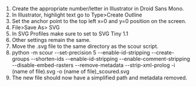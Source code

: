 1. Create the appropriate number/letter in Illustrator in Droid Sans Mono. 
2. In Illustrator, highlight text go to Type>Create Outline
3. Set the anchor point to the top left x=0 and y=0 position on the screen.
4. File>Save As> SVG
5. In SVG Profiles make sure to set to SVG Tiny 1.1
6. Other settings remain the same.
7. Move the .svg file to the same directory as the scour script.
8. python -m scour --set-precision 5 --enable-id-stripping --create-groups --shorten-ids --enable-id-stripping --enable-comment-stripping --disable-embed-rasters --remove-metadata --strip-xml-prolog -i (name of file).svg -o (name of file)_scoured.svg
9. The new file should now have a simplified path and metadata removed. 